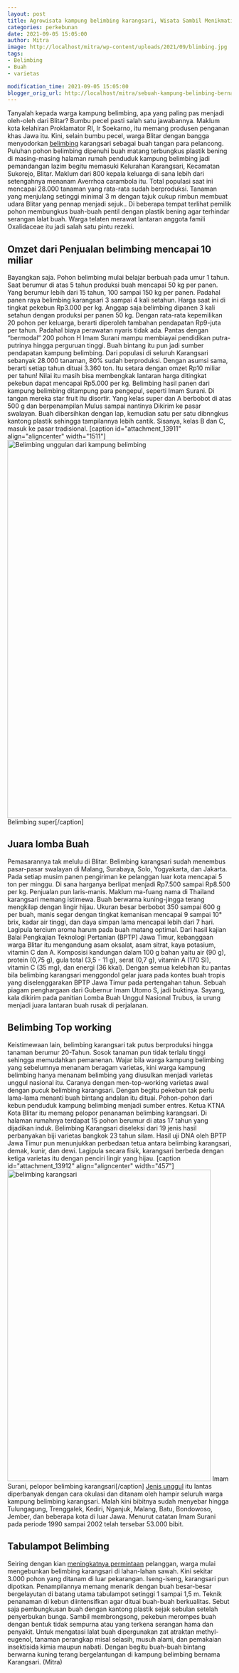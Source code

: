 ```yaml
---
layout: post
title: Agrowisata kampung belimbing karangsari, Wisata Sambil Menikmati belimbing
categories: perkebunan
date: 2021-09-05 15:05:00
author: Mitra
image: http://localhost/mitra/wp-content/uploads/2021/09/blimbing.jpg
tags:
- Belimbing
- Buah
- varietas

modification_time: 2021-09-05 15:05:00
blogger_orig_url: http://localhost/mitra/sebuah-kampung-belimbing-bernama.html
---
```


Tanyalah kepada warga <span class="keyword _ngcontent-jqi-98" aria-hidden="false">kampung belimbing</span>, apa yang paling pas menjadi oleh-oleh dari Blitar? Bumbu pecel pasti salah satu jawabannya. Maklum kota kelahiran Proklamator RI, Ir Soekarno, itu memang produsen penganan khas Jawa itu. Kini, selain bumbu pecel, warga Blitar dengan bangga menyodorkan <a class="wpil_keyword_link " title="belimbing" href="http://127.0.0.1/mitra/topik/belimbing" data-wpil-keyword-link="linked">belimbing</a> karangsari sebagai buah tangan para pelancong.
Puluhan pohon belimbing dipenuhi buah matang terbungkus plastik bening di masing-masing halaman rumah penduduk <span class="keyword _ngcontent-jqi-98" aria-hidden="false">kampung belimbing</span> jadi pemandangan lazim begitu memasuki Kelurahan Karangsari, Kecamatan Sukorejo, Blitar. Maklum dari 800 kepala keluarga di sana lebih dari setengahnya menanam Averrhoa carambola itu. Total populasi saat ini mencapai 28.000 tanaman yang rata-rata sudah berproduksi.
Tanaman yang menjulang setinggi minimal 3 m dengan tajuk cukup rimbun membuat udara Blitar yang pennap menjadi sejuk.. Di beberapa tempat terlihat pemilik pohon membungkus buah-buah pentil dengan plastik bening agar terhindar serangan lalat buah. Warga telaten merawat lantaran anggota famili Oxalidaceae itu jadi salah satu pintu rezeki.
<h2 id="Penjualan">Omzet dari Penjualan belimbing mencapai 10 miliar</h2>
Bayangkan saja. Pohon belimbing mulai belajar berbuah pada umur 1 tahun. Saat berumur di atas 5 tahun produksi buah mencapai 50 kg per panen. Yang berumur lebih dari 15 tahun, 100 sampai 150 kg per panen. Padahal panen raya belimbing karangsari 3 sampai 4 kali setahun. Harga saat ini di tingkat pekebun Rp3.000 per kg.
Anggap saja belimbing dipanen 3 kali setahun dengan produksi per panen 50 kg. Dengan rata-rata kepemilikan 20 pohon per keluarga, berarti diperoleh tambahan pendapatan Rp9-juta per tahun. Padahal biaya perawatan nyaris tidak ada. Pantas dengan “bermodal” 200 pohon H Imam Surani mampu membiayai pendidikan putra-putrinya hingga perguruan tinggi.
Buah bintang itu pun jadi sumber pendapatan <span class="keyword _ngcontent-jqi-98" aria-hidden="false">kampung belimbing</span>. Dari populasi di seluruh Karangsari sebanyak 28.000 tanaman, 80% sudah berproduksi. Dengan asumsi sama, berarti setiap tahun dituai 3.360 ton. Itu setara dengan omzet Rp10 miliar per tahun! Nilai itu masih bisa membengkak lantaran harga ditingkat pekebun dapat mencapai Rp5.000 per kg.
Belimbing hasil panen dari <span class="keyword _ngcontent-jqi-98" aria-hidden="false">kampung belimbing</span> ditampung para pengepul, seperti Imam Surani.
Di tangan mereka star fruit itu disortir. Yang kelas super dan A berbobot di atas 500 g dan berpenampilan Mulus sampai nantinya Dikirim ke pasar swalayan. Buah dibersihkan dengan lap, kemudian satu per satu dibnngkus kantong plastik sehingga tampilannya lebih cantik. Sisanya, kelas B dan C, masuk ke pasar tradisional.
[caption id="attachment_13911" align="aligncenter" width="1511"]<a href="http://127.0.0.1/mitra/wp-content/uploads/2021/09/belimbing.jpg"><img class="wp-image-13911 size-full" src="http://127.0.0.1/mitra/wp-content/uploads/2021/09/belimbing.jpg" alt="Belimbing unggulan dari kampung belimbing" width="1511" height="850" /></a> Belimbing super[/caption]
<h2 id="Juara">Juara lomba Buah</h2>
Pemasarannya tak melulu di Blitar. Belimbing karangsari sudah menembus pasar-pasar swalayan di Malang, Surabaya, Solo, Yogyakarta, dan Jakarta. Pada setiap musim panen pengiriman ke pelanggan luar kota mencapai 5 ton per minggu. Di sana harganya berlipat menjadi Rp7.500 sampai Rp8.500 per kg. Penjualan pun laris-manis.
Maklum ma-fuang nama di Thailand karangsari memang istimewa. Buah berwarna kuning-jingga terang mengkilap dengan lingir hijau. Ukuran besar berbobot 350 sampai 600 g per buah, manis segar dengan tingkat kemanisan mencapai 9 sampai 10° brix, kadar air tinggi, dan daya simpan lama mencapai lebih dari 7 hari. Lagipula tercium aroma harum pada buah matang optimal.
Dari hasil kajian Balai Pengkajian Teknologi Pertanian (BPTP) Jawa Timur, kebanggaan warga Blitar itu mengandung asam oksalat, asam sitrat, kaya potasium, vitamin C dan A. Komposisi kandungan dalam 100 g bahan yaitu air (90 g), protein (0,75 g), gula total (3,5 - 11 g), serat (0,7 g), vitamin A (170 SI), vitamin C (35 mg), dan energi (36 kkal).
Dengan semua kelebihan itu pantas bila belimbing karangsari menggondol gelar juara pada kontes buah tropis yang diselenggarakan BPTP Jawa Timur pada pertengahan tahun. Sebuah piagam penghargaan dari Gubernur Imam Utomo S, jadi buktinya. Sayang, kala dikirim pada panitian Lomba Buah Unggul Nasional Trubus, ia urung menjadi juara lantaran buah rusak di perjalanan.
<h2 id="working">Belimbing Top working</h2>
Keistimewaan lain, belimbing karangsari tak putus berproduksi hingga tanaman berumur 20-Tahun. Sosok tanaman pun tidak terlalu tinggi sehingga memudahkan pemanenan. Wajar bila warga <span class="keyword _ngcontent-jqi-98" aria-hidden="false">kampung belimbing</span> yang sebelumnya menanam beragam varietas, kini warga <span class="keyword _ngcontent-jqi-98" aria-hidden="false">kampung belimbing</span> hanya menanam belimbing yang diusulkan menjadi varietas unggul nasional itu. Caranya dengan men-top-working varietas awal dengan pucuk belimbing karangsari. Dengan begitu pekebun tak perlu lama-lama menanti buah bintang andalan itu dituai.
Pohon-pohon dari kebun penduduk <span class="keyword _ngcontent-jqi-98" aria-hidden="false">kampung belimbing</span> menjadi sumber entres. Ketua KTNA Kota Blitar itu memang pelopor penanaman belimbing karangsari. Di halaman rumahnya terdapat 15 pohon berumur di atas 17 tahun yang dijadikan induk.
Belimbing Karangsari diseleksi dari 19 jenis hasil perbanyakan biji varietas bangkok 23 tahun silam. Hasil uji DNA oleh BPTP Jawa Timur pun menunjukkan perbedaan tetua antara belimbing karangsari, demak, kunir, dan dewi. Lagipula secara fisik, karangsari berbeda dengan ketiga varietas itu dengan penciri lingir yang hijau.
[caption id="attachment_13912" align="aligncenter" width="457"]<img class="wp-image-13912 size-full" src="http://127.0.0.1/mitra/wp-content/uploads/2021/09/belimbing1.jpg" alt="belimbing karangsari" width="457" height="700" /> Imam Surani, pelopor belimbing karangsari[/caption]
<a href="http://127.0.0.1/mitra/belimbing-unggulan-kala-dewa-dan-dewi.html">Jenis unggul</a> itu lantas diperbanyak dengan cara okulasi dan ditanam oleh hampir seluruh warga <span class="keyword _ngcontent-jqi-98" aria-hidden="false">kampung belimbing</span> karangsari. Malah kini bibitnya sudah menyebar hingga Tulungagung, Trenggalek, Kediri, Nganjuk, Malang, Batu, Bondowoso, Jember, dan beberapa kota di luar Jawa. Menurut catatan Imam Surani pada periode 1990 sampai 2002 telah tersebar 53.000 bibit.
<h2 id="Tabulampot">Tabulampot Belimbing</h2>
Seiring dengan kian <a href="http://127.0.0.1/mitra/di-taiwan-budidaya-belimbing.html">meningkatnya permintaan</a> pelanggan, warga mulai mengebunkan belimbing karangsari di lahan-lahan sawah. Kini sekitar 3.000 pohon yang ditanam di luar pekarangan. Iseng-iseng, karangsari pun dipotkan. Penampilannya memang menarik dengan buah besar-besar bergelayutan di batang utama tabulampot setinggi 1 sampai 1,5 m.
Teknik penanaman di kebun diintensifkan agar dituai buah-buah berkualitas. Sebut saja pembungkusan buah dengan kantong plastik sejak sebulan setelah penyerbukan bunga. Sambil membrongsong, pekebun merompes buah dengan bentuk tidak sempurna atau yang terkena serangan hama dan penyakit.
Untuk mengatasi lalat buah dipergunakan zat atraktan methyl-eugenol, tanaman perangkap misal selasih, musuh alami, dan pemakaian insektisida kimia maupun nabati. Dengan begitu buah-buah bintang berwarna kuning terang bergelantungan di kampung belimbing bernama Karangsari. (Mitra)
